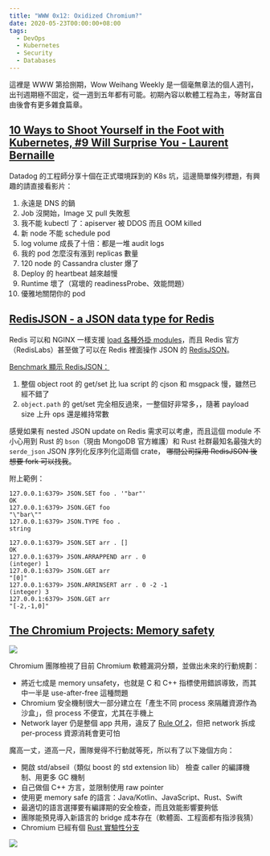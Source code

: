 ```yaml
---
title: "WWW 0x12: Oxidized Chromium?"
date: 2020-05-23T00:00:00+08:00
tags:
  - DevOps
  - Kubernetes
  - Security
  - Databases
---
```


這裡是 WWW 第拾捌期，Wow Weihang Weekly 是一個毫無章法的個人週刊，出刊週期極不固定，從一週到五年都有可能。初期內容以軟體工程為主，等財富自由後會有更多雜食篇章。

## [10 Ways to Shoot Yourself in the Foot with Kubernetes, #9 Will Surprise You - Laurent Bernaille](https://www.youtube.com/watch?v=QKI-JRs2RIE)

Datadog 的工程師分享十個在正式環境踩到的 K8s 坑，這邊簡單條列標題，有興趣的請直接看影片：

1. 永遠是 DNS 的鍋
2. Job 沒開始，Image 又 pull 失敗惹
3. 我不能 kubectl 了：apiserver 被 DDOS 而且 OOM killed
4. 新 node 不能 schedule pod
5. log volume 成長了十倍：都是一堆 audit logs
6. 我的 pod 怎麼沒有漲到 replicas 數量
7. 120 node 的 Cassandra cluster 爆了
8. Deploy 的 heartbeat 越來越慢
9. Runtime 壞了（寫壞的 readinessProbe、效能問題）
10. 優雅地關閉你的 pod

## [RedisJSON - a JSON data type for Redis](https://oss.redislabs.com/redisjson/)
Redis 可以和 NGINX 一樣支援 [load 各種外掛 modules](https://redis.io/topics/modules-intro)，而且 Redis 官方（RedisLabs）甚至做了可以在 Redis 裡面操作 JSON 的 [RedisJSON](https://oss.redislabs.com/redisjson/)。

[Benchmark 顯示 RedisJSON：](https://oss.redislabs.com/redisjson/performance/#performance)

1. 整個 object root 的 get/set 比 lua script 的 cjson 和 msgpack 慢，雖然已經不錯了
2. `object.path` 的 get/set 完全相反過來，一整個好非常多，，隨著 payload size 上升 ops 還是維持常數

感覺如果有 nested JSON update on Redis 需求可以考慮，而且這個 module 不小心用到 Rust 的 `bson`（現由 MongoDB 官方維護）和 Rust 社群最知名最強大的 `serde_json` JSON 序列化反序列化這兩個 crate， ~~哪間公司採用 RedisJSON 後想要 fork 可以找我~~。


附上範例：

```
127.0.0.1:6379> JSON.SET foo . '"bar"'
OK
127.0.0.1:6379> JSON.GET foo
"\"bar\""
127.0.0.1:6379> JSON.TYPE foo .
string

127.0.0.1:6379> JSON.SET arr . []
OK
127.0.0.1:6379> JSON.ARRAPPEND arr . 0
(integer) 1
127.0.0.1:6379> JSON.GET arr
"[0]"
127.0.0.1:6379> JSON.ARRINSERT arr . 0 -2 -1
(integer) 3
127.0.0.1:6379> JSON.GET arr
"[-2,-1,0]"
```

## [The Chromium Projects: Memory safety](https://www.chromium.org/Home/chromium-security/memory-safety)

![](https://www.chromium.org/_/rsrc/1589581287612/Home/chromium-security/memory-safety/piechart.png)

Chromium 團隊檢視了目前 Chromium 軟體漏洞分類，並做出未來的行動規劃：

- 將近七成是 memory unsafety，也就是 C 和 C++ 指標使用錯誤導致，而其中一半是 use-after-free 這種問題
- Chromium 安全機制很大一部分建立在「產生不同 process 來隔離資源作為沙盒」，但 process 不便宜，尤其在手機上
- Network layer 仍是整個 app 共用，違反了 [Rule Of 2](https://chromium.googlesource.com/chromium/src/+/master/docs/security/rule-of-2.md)，但把 network 拆成 per-process 資源消耗會更可怕

魔高一丈，道高一尺，團隊覺得不行動就等死，所以有了以下幾個方向：

- 開啟 std/abseil（類似 boost 的 std extension lib） 檢查 caller 的編譯機制、用更多 GC 機制
- 自己做個 C++ 方言，並限制使用 raw pointer
- 使用更 memory safe 的語言：Java/Kotlin、JavaScript、Rust、Swift
- 最適切的語言選擇要有編譯期的安全檢查，而且效能影響要夠低
- 團隊能預見導入新語言的 bridge 成本存在（軟體面、工程面都有指涉我猜）
- Chromium 已經有個 [Rust 實驗性分支](https://chromium-review.googlesource.com/q/project:experimental/chromium/src+branch:refs/wip/rust-experimental-branch)

![](https://www.chromium.org/_/rsrc/1589569060172/Home/chromium-security/memory-safety/sat3CHOc8lXZbGicChW6w5Q.png)
